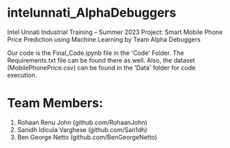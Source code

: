 # intelunnati_AlphaDebuggers
Intel Unnati Industrial Training – Summer 2023 Project: Smart Mobile Phone Price Prediction using Machine Learning by Team Alpha Debuggers

Our code is the Final_Code.ipynb file in the 'Code' Folder. The Requirements.txt file can be found there as well. 
Also, the dataset (MobilePhonePrice.csv) can be found in the 'Data' folder for code execution. 

# Team Members:
1. Rohaan Renu John (github.com/RohaanJohn)
2. Sanidh Idicula Varghese (github.com/San1dh)
3. Ben George Netto (github.com/BenGeorgeNetto)
